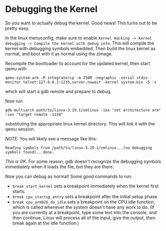 # Debugging the Kernel

So you want to actually debug the kernel. Good news! This turns out to be pretty easy.

In the linux menuconfig, make sure to enable `Kernel Hacking -> Kernel debugging -> Compile the kernel with debug info`. This will compile the kernel with debugging symbols embedded. Then build the linux kernel as normal, and boot with it as normal using the zImage.

Recompile the bootloader to account for the updated kernel, then start qemu with
```
qemu-system-arm -M integratorcp -m 256M -nographic -serial stdio -monitor telnet:127.0.0.1:1235,server,nowait -kernel system.bin -S -s
```
which will start a gdb remote and prepare to debug.

Now run
```
gdb-multiarch path/to/linux-3.19.1/vmlinux -iex "set architecture arm" -iex "target remote :1234"
```
substituting the appropriate linux kernel directory. This will link it with the qemu session.

*NOTE:* You will likely see a message like this:
```
Reading symbols from /path/to/linux-3.19.1/vmlinux...(no debugging symbols found)...done.
```
*This is OK*. For some reason, gdb doesn't recognize the debugging symbols immediately when it loads the file, but they are there.

Now you can debug as normal! Some good commands to run:
- `break start_kernel` sets a breakpoint immediately when the kernel first starts.
- `break cpu_startup_entry` sets a breakpoint after the initial setup phase
- `break cpu_arm926_do_idle` sets a breakpoint on the CPU idle function, which is called whenever the system doesn't have any work to do. (If you are currently at a breakpoint, type some text into the console, and then continue, Linux will process all of the input, give the output, then break again at the idle function.)